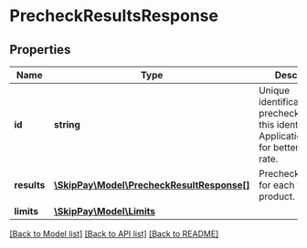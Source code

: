 # PrecheckResultsResponse

## Properties

Name | Type | Description | Notes
------------ | ------------- | ------------- | -------------
**id** | **string** | Unique identificator of precheck. Send this identificator in ApplicationRequest for better approval rate. |
**results** | [**\SkipPay\Model\PrecheckResultResponse[]**](PrecheckResultResponse.md) | Precheck results for each type of product. |
**limits** | [**\SkipPay\Model\Limits**](Limits.md) |  | [optional]

[[Back to Model list]](../../README.md#models) [[Back to API list]](../../README.md#endpoints) [[Back to README]](../../README.md)
